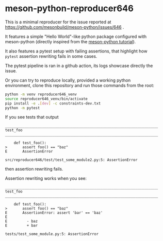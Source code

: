 # meson-python-reproducer646

This is a minimal reproducer for the issue reported at https://github.com/mesonbuild/meson-python/issues/646 .

It features a simple "Hello World"-like python package configured with meson-python (directly inspired from the [meson-python tutorial](https://mesonbuild.com/meson-python/tutorials/introduction.html)).

It also features a pytest setup with failing assertions, that highlight how `pytest` assertion rewriting fails in some cases.

The pytest pipeline is ran in a github action, its logs showcase directly the issue.

Or you can try to reproduce locally, provided a working python environment, clone this repository and run those commands from the root:

```bash
python -m venv reproducer646_venv
source reproducer646_venv/bin/activate
pip install -e .[dev] -c constraints-dev.txt
python -m pytest
```

If you see tests that output

```
_____________________________________________________________________________________________________________ test_foo _____________________________________________________________________________________________________________

    def test_foo():
>       assert foo() == "baz"
E       AssertionError

src/reproducer646/test/test_some_module2.py:5: AssertionError
```

then assertion rewriting fails.

Assertion rewriting works when you see:

```
_____________________________________________________________________________________________________________ test_foo _____________________________________________________________________________________________________________

    def test_foo():
>       assert foo() == "baz"
E       AssertionError: assert 'bar' == 'baz'
E
E         - baz
E         + bar

tests/test_some_module.py:5: AssertionError
```
